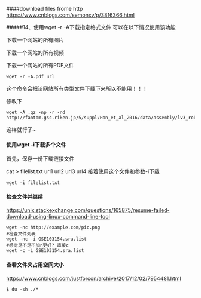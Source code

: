 ####download files frome http
https://www.cnblogs.com/semonxv/p/3816366.html

#####14、使用wget -r -A下载指定格式文件 
可以在以下情况使用该功能 

下载一个网站的所有图片 

下载一个网站的所有视频 

下载一个网站的所有PDF文件 
```
wget -r -A.pdf url 
```
这个命令会把该网站所有类型文件下载下来所以不能用！！！

修改下
```
wget -A .gz -np -r -nd http://fantom.gsc.riken.jp/5/suppl/Hon_et_al_2016/data/assembly/lv3_robust/
```
这样就行了~
#### 使用wget -i下载多个文件 
首先，保存一份下载链接文件 

cat > filelist.txt 
url1 
url2 
url3 
url4 
接着使用这个文件和参数-i下载 
```
wget -i filelist.txt 
```
#### 检查文件并继续
https://unix.stackexchange.com/questions/165875/resume-failed-download-using-linux-command-line-tool
```
wget -nc http://example.com/pic.png
#检查文件列表
wget -nc -i GSE103154.sra.list
#感觉是不是不加n更好? 直接c
wget -c -i GSE103154.sra.list
```
#### 查看文件夹占用空间大小
https://www.cnblogs.com/justforcon/archive/2017/12/02/7954481.html
```
$ du -sh ./*
```
